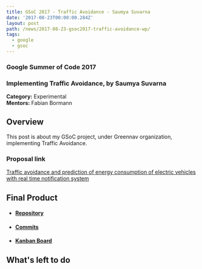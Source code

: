 ```yaml
---
title: GSoC 2017 - Traffic Avoidance - Saumya Suvarna
date: '2017-08-23T00:00:00.284Z'
layout: post
path: /news/2017-08-23-gsoc2017-traffic-avoidance-wp/
tags:
  - google
  - gsoc
---
```


### Google Summer of Code 2017
### Implementing Traffic Avoidance, by Saumya Suvarna

**Category:** Experimental  
**Mentors:** Fabian Bormann

## Overview

This post is about my GSoC project, under Greennav organization, implementing Traffic Avoidance.

### Proposal link

[Traffic avoidance and prediction of energy consumption of electric vehicles with real time notification system](https://summerofcode.withgoogle.com/serve/4528822631268352/)

## Final Product

  * #### [Repository](https://github.com/Greennav/machine-learning)

  * #### [Commits](https://github.com/Greennav/machine-learning/commits/master)

  * #### [Kanban Board](https://github.com/orgs/Greennav/projects/5)

## What's left to do
